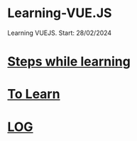 # Learning-VUE.JS
Learning VUEJS.  Start: 28/02/2024

# [Steps while learning](/Steps.md)
# [To Learn](/Learn.md)
# [LOG](/Log.md)
